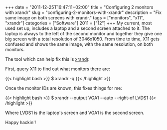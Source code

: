 +++
date = "2011-12-25T16:47:11+02:00"
title = "Configuring 2 monitors with xrandr"
slug = "configuring-2-monitors-with-xrandr"
description = "Fix same image on both screens with xrandr."
tags = ["monitors", "x11", "xrandr"]
categories = ["Software"]
2011 = ["12"]
+++
My current, most used set up, includes a laptop and a second screen attached to it. The laptop is always to the left of the second monitor and together they give one big screen with a total resolution of 3046x1050. From time to time, X11 gets confused and shows the same image, with the same resolution, on both monitors.

The tool which can help fix this is <a href="http://www.x.org/wiki/Projects/XRandR">xrandr</a>.

First, query X11 to find out what monitors there are:

{{< highlight bash >}}
$ xrandr -q
{{< /highlight >}}

Once the monitor IDs are known, this fixes things for me:

{{< highlight bash >}}
$ xrandr --output VGA1 --auto --right-of LVDS1
{{< /highlight >}}

Where LVDS1 is the laptop's screen and VGA1 is the second screen.

Happy hackin'!
